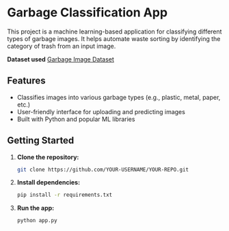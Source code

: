 # Garbage Classification App

This project is a machine learning-based application for classifying different types of garbage images. It helps automate waste sorting by identifying the category of trash from an input image.

**Dataset used**
[Garbage Image Dataset](https://www.kaggle.com/datasets/farzadnekouei/trash-type-image-dataset)

## Features

- Classifies images into various garbage types (e.g., plastic, metal, paper, etc.)
- User-friendly interface for uploading and predicting images
- Built with Python and popular ML libraries

## Getting Started

1. **Clone the repository:**
   ```sh
   git clone https://github.com/YOUR-USERNAME/YOUR-REPO.git
   ```

2. **Install dependencies:**
   ```sh
   pip install -r requirements.txt
   ```

3. **Run the app:**
   ```sh
   python app.py
   ```

